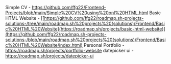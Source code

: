 <!-- Roadmap.sh frontend projects solutions [https://roadmap.sh/frontend/projects] click on the previous link-->
Simple CV - https://github.com/ffg22/Frontend-Projects/blob/main/Simple%20CV%20using%20onl%20HTML.html
Basic HTML Website - [[https://github.com/ffg22/roadmap.sh-projects-solutions-/tree/main/roadmap.sh%20projects%20(solutions)/Frontend/Basic%20HTML%20Website](https://roadmap.sh/projects/basic-html-website)](https://github.com/ffg22/roadmap.sh-projects-solutions-/blob/main/roadmap.sh%20projects%20(solutions)/Frontend/Basic%20HTML%20Website/index.html)
Personal Portfolio - https://roadmap.sh/projects/portfolio-website
datepicker ui - https://roadmap.sh/projects/datepicker-ui

<!-- Roadmap.sh frontend projects solutions [https://roadmap.sh/frontend/projects] click on the previous link-->
